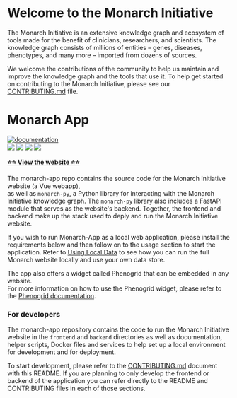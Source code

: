 # Welcome to the Monarch Initiative

The Monarch Initiative is an extensive knowledge graph and ecosystem of tools made for the benefit of clinicians, researchers, and scientists. The knowledge graph consists of millions of entities – genes, diseases, phenotypes, and many more – imported from dozens of sources.

We welcome the contributions of the community to help us maintain and improve the knowledge graph and the tools that use it. To help get started on contributing to the Monarch Initiative, please see our [CONTRIBUTING.md](./CONTRIBUTING.md) file.

# Monarch App

[![documentation](https://img.shields.io/badge/-Documentation-purple?logo=read-the-docs&logoColor=white&style=for-the-badge)](https://monarch-app.monarchinitiative.org/)  
![](https://github.com/monarch-initiative/monarch-app/actions/workflows/test-backend.yaml/badge.svg)
![](https://github.com/monarch-initiative/monarch-app/actions/workflows/test-frontend.yaml/badge.svg)
![](https://github.com/monarch-initiative/monarch-app/actions/workflows/deploy-documentation.yaml/badge.svg)
![](https://github.com/monarch-initiative/monarch-app/actions/workflows/build-image.yaml/badge.svg)

[**⭐️⭐️ View the website ⭐️⭐️**](https://next.monarchinitiative.org/)

The monarch-app repo contains the source code for the Monarch Initiative website (a Vue webapp),  
as well as `monarch-py`, a Python library for interacting with the Monarch Initiative knowledge graph. The `monarch-py` library also includes a FastAPI module that serves as the website's backend. Together, the frontend and backend make up the stack used to deply and run the Monarch Initiative website.

If you wish to run Monarch-App as a local web application, please install the requirements below and then follow on to the usage section to start the application. Refer to [Using Local Data](#using-local-data) to see how you can run the full Monarch website locally and use your own data store.

The app also offers a widget called Phenogrid that can be embedded in any website.  
For more information on how to use the Phenogrid widget, please refer to the [Phenogrid documentation](./frontend/PHENOGRID.md).

### For developers

The monarch-app repository contains the code to run the Monarch Initiative website in the `frontend` and `backend` directories as well as documentation, helper scripts, Docker files and services to help set up a local environment for development and for deployment.

To start development, please refer to the [CONTRIBUTING.md](./CONTRIBUTING.md) document with this README. If you are planning to only develop the frontend or backend of the application you can refer directly to the README and CONTRIBUTING files in each of those sections.
